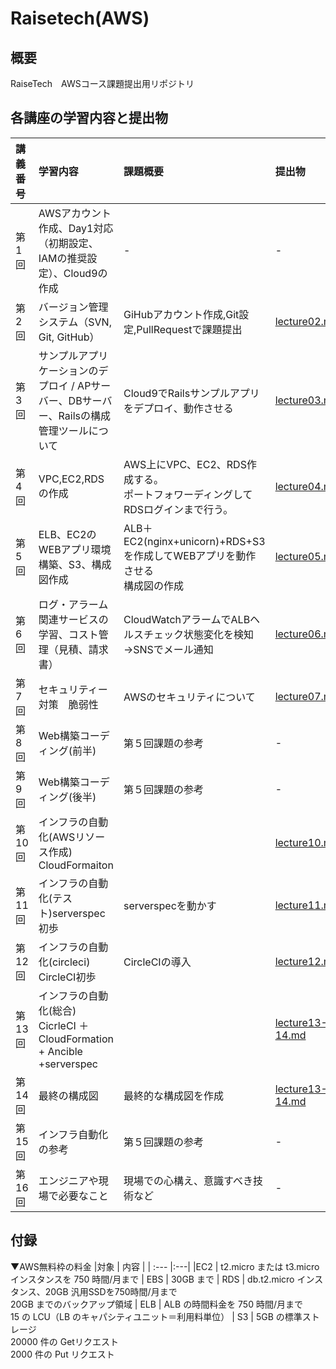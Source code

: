# Raisetech(AWS)

## 概要
RaiseTech　AWSコース課題提出用リポジトリ

## 各講座の学習内容と提出物

| 講義番号 | 学習内容 | 課題概要 | 提出物| 
| :--- | :--- | :--- |  :--- |  
|第1回|AWSアカウント作成、Day1対応（初期設定、IAMの推奨設定）、Cloud9の作成|-  |-|  
|第2回|バージョン管理システム（SVN, Git, GitHub）|GiHubアカウント作成,Git設定,PullRequestで課題提出  |[lecture02.md](lecture02.md)|
|第3回|サンプルアプリケーションのデプロイ / APサーバー、DBサーバー、Railsの構成管理ツールについて| Cloud9でRailsサンプルアプリをデプロイ、動作させる |[lecture03.md](./lecture03/lecture03.md)|
|第4回|VPC,EC2,RDSの作成| AWS上にVPC、EC2、RDS作成する。<br>ポートフォワーディングしてRDSログインまで行う。 |[lecture04.md](./lecture04/lecture04.md)|
|第5回|ELB、EC2のWEBアプリ環境構築、S3、構成図作成|ALB＋EC2(nginx+unicorn)+RDS+S3を作成してWEBアプリを動作させる<br>構成図の作成  |[lecture05.md](./lecture05/lecture05.md)|
|第6回|ログ・アラーム関連サービスの学習、コスト管理（見積、請求書）| CloudWatchアラームでALBヘルスチェック状態変化を検知→SNSでメール通知<br> |[lecture06.md](./lecture06/lecture06.md)|
|第7回|セキュリティー対策　脆弱性| AWSのセキュリティについて |[lecture07.md](./lecture07/lecture07.md)|
|第8回|Web構築コーディング(前半)|第５回課題の参考 |-|
|第9回|Web構築コーディング(後半)|第５回課題の参考 |-|
|第10回|インフラの自動化(AWSリソース作成)<br> CloudFormaiton|  |[lecture10.md](./lecture10/lecture10.md)|
|第11回|インフラの自動化(テスト)serverspec初歩 | serverspecを動かす |[lecture11.md](./lecture11/lecture11.md)|
|第12回|インフラの自動化(circleci) CircleCI初歩 |CircleCIの導入  |[lecture12.md](./lecture12/lecture12.md)|
|第13回|インフラの自動化(総合) CicrleCI ＋CloudFormation + Ancible +serverspec |  |[lecture13-14.md](./lecture13-14/lecture13-14.md)|
|第14回|最終の構成図 |最終的な構成図を作成  |[lecture13-14.md](./lecture13-14/lecture13-14.md)|
|第15回|インフラ自動化の参考|第５回課題の参考 |-|
|第16回|エンジニアや現場で必要なこと|現場での心構え、意識すべき技術など |-|

## 付録
▼AWS無料枠の料金
|対象 | 内容 |
| :--- |:---|
|EC2 |  t2.micro または t3.micro インスタンスを 750 時間/月まで
| EBS |  30GB まで
| RDS | db.t2.micro インスタンス、20GB 汎用SSDを750時間/月まで <br>20GB までのバックアップ領域
| ELB | ALB の時間料金を 750 時間/月まで <br>15 の LCU（LB のキャパシティユニット＝利用料単位）
| S3 | 5GB の標準ストレージ<br>20000 件の Getリクエスト <br>2000 件の Put リクエスト
